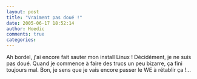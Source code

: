 ```yaml
---
layout: post
title: "Vraiment pas doué !"
date: 2005-06-17 18:52:14
author: Hoedic
comments: true
categories: 
---
```



Ah bordel, j'ai encore fait sauter mon install Linux ! Décidément, je ne suis pas doué. Quand je commence à faire des trucs un peu bizarre, ça fini toujours mal. Bon, je sens que je vais encore passer le WE à rétablir ça !...